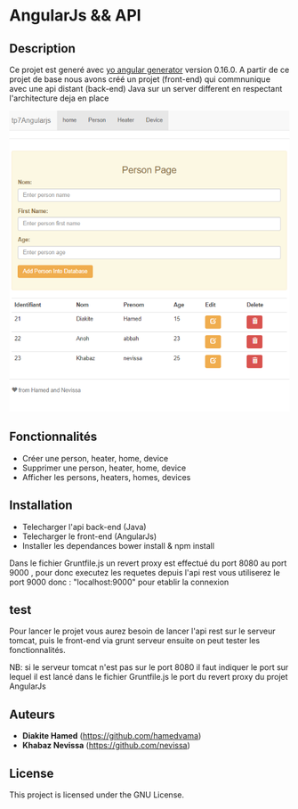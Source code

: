 # AngularJs && API

## Description

Ce projet est generé avec  [yo angular generator](https://github.com/yeoman/generator-angular)
version 0.16.0.
A partir de ce projet de base nous avons créé un projet (front-end) qui commnunique avec une api distant (back-end) Java sur un server different en respectant l'architecture deja en place

![](/screenshot.PNG?raw=true)

## Fonctionnalités

- Créer une person, heater, home, device
- Supprimer une person, heater, home, device
- Afficher les persons, heaters, homes, devices


## Installation 

- Telecharger l'api back-end (Java)
- Telecharger le front-end (AngularJs)
- Installer les dependances bower install & npm install

Dans le fichier Gruntfile.js un revert proxy est effectué du port 8080 au port 9000 , pour donc executez les requetes depuis l'api rest vous utiliserez le port 9000 donc : "localhost:9000" pour etablir la connexion

## test

Pour lancer le projet vous aurez besoin de lancer l'api rest sur le serveur tomcat, puis le front-end via grunt serveur ensuite on peut tester les fonctionnalités.

NB: si le serveur tomcat n'est pas sur le port 8080 il faut indiquer le port sur lequel il est lancé dans le fichier Gruntfile.js le port du revert proxy du projet AngularJs

## Auteurs
* **Diakite Hamed** (https://github.com/hamedvama)
* **Khabaz Nevissa** (https://github.com/nevissa)

## License

This project is licensed under the GNU License.


